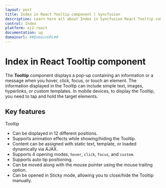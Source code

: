 ```yaml
---
layout: post
title: Index in React Tooltip component | Syncfusion
description: Learn here all about Index in Syncfusion React Tooltip component of Syncfusion Essential JS 2 and more.
control: Index 
platform: ej2-react
documentation: ug
domainurl: ##DomainURL##
---
```


# Index in React Tooltip component

The **Tooltip** component displays a pop-up containing an information or a message when you hover, click, focus, or touch an element.
The information displayed in the Tooltip can include simple text, images, hyperlinks, or custom templates. In mobile devices, to display the Tooltip, you need to tap and hold the target elements.

## Key features

Tooltip
* Can be displayed in 12 different positions.
* Supports animation effects while showing/hiding the Tooltip.
* Content can be assigned with static text, template, or loaded dynamically via AJAX.
* Supports 4 opening modes, `hover`, `click`, `focus`, and `custom`.
* Supports auto tip positioning.
* Can be moved along with the mouse pointer using the mouse trailing option.
* Can be opened in Sticky mode, allowing you to close/hide the Tooltip manually.
